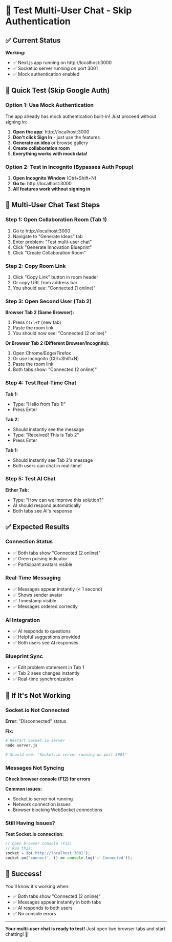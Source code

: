 # 🧪 Test Multi-User Chat - Skip Authentication

## ✅ Current Status

**Working:**
- ✅ Next.js app running on http://localhost:3000
- ✅ Socket.io server running on port 3001
- ✅ Mock authentication enabled

## 🚀 Quick Test (Skip Google Auth)

### Option 1: Use Mock Authentication

The app already has mock authentication built-in! Just proceed without signing in:

1. **Open the app**: http://localhost:3000
2. **Don't click Sign In** - just use the features
3. **Generate an idea** or browse gallery
4. **Create collaboration room**
5. **Everything works with mock data!**

### Option 2: Test in Incognito (Bypasses Auth Popup)

1. **Open Incognito Window** (Ctrl+Shift+N)
2. **Go to**: http://localhost:3000
3. **All features work without signing in**

## 🎯 Multi-User Chat Test Steps

### Step 1: Open Collaboration Room (Tab 1)

1. Go to http://localhost:3000
2. Navigate to "Generate Ideas" tab
3. Enter problem: "Test multi-user chat"
4. Click "Generate Innovation Blueprint"
5. Click "Create Collaboration Room"

### Step 2: Copy Room Link

1. Click "Copy Link" button in room header
2. Or copy URL from address bar
3. You should see: "Connected (1 online)"

### Step 3: Open Second User (Tab 2)

**Browser Tab 2 (Same Browser):**
1. Press `Ctrl+T` (new tab)
2. Paste the room link
3. You should now see: "Connected (2 online)"

**Or Browser Tab 2 (Different Browser/Incognito):**
1. Open Chrome/Edge/Firefox
2. Or use Incognito (Ctrl+Shift+N)
3. Paste the room link
4. Both tabs show: "Connected (2 online)"

### Step 4: Test Real-Time Chat

**Tab 1:**
- Type: "Hello from Tab 1!"
- Press Enter

**Tab 2:**
- Should instantly see the message
- Type: "Received! This is Tab 2"
- Press Enter

**Tab 1:**
- Should instantly see Tab 2's message
- Both users can chat in real-time!

### Step 5: Test AI Chat

**Either Tab:**
- Type: "How can we improve this solution?"
- AI should respond automatically
- Both tabs see AI's response

## ✅ Expected Results

### Connection Status
- ✅ Both tabs show "Connected (2 online)"
- ✅ Green pulsing indicator
- ✅ Participant avatars visible

### Real-Time Messaging
- ✅ Messages appear instantly (< 1 second)
- ✅ Shows sender avatar
- ✅ Timestamp visible
- ✅ Messages ordered correctly

### AI Integration
- ✅ AI responds to questions
- ✅ Helpful suggestions provided
- ✅ Both users see AI responses

### Blueprint Sync
- ✅ Edit problem statement in Tab 1
- ✅ Tab 2 sees changes instantly
- ✅ Real-time synchronization

## 🐛 If It's Not Working

### Socket.io Not Connected
**Error**: "Disconnected" status

**Fix:**
```bash
# Restart Socket.io server
node server.js

# Should see: "Socket.io server running on port 3001"
```

### Messages Not Syncing
**Check browser console (F12) for errors**

**Common issues:**
- Socket.io server not running
- Network connection issues
- Browser blocking WebSocket connections

### Still Having Issues?

**Test Socket.io connection:**
```javascript
// Open browser console (F12)
// Run this:
socket = io('http://localhost:3001');
socket.on('connect', () => console.log('✅ Connected'));
```

## 🎉 Success!

You'll know it's working when:
- ✅ Both tabs show "Connected (2 online)"
- ✅ Messages appear instantly in both tabs
- ✅ AI responds to both users
- ✅ No console errors

---

**Your multi-user chat is ready to test!** Just open two browser tabs and start chatting! 🚀
